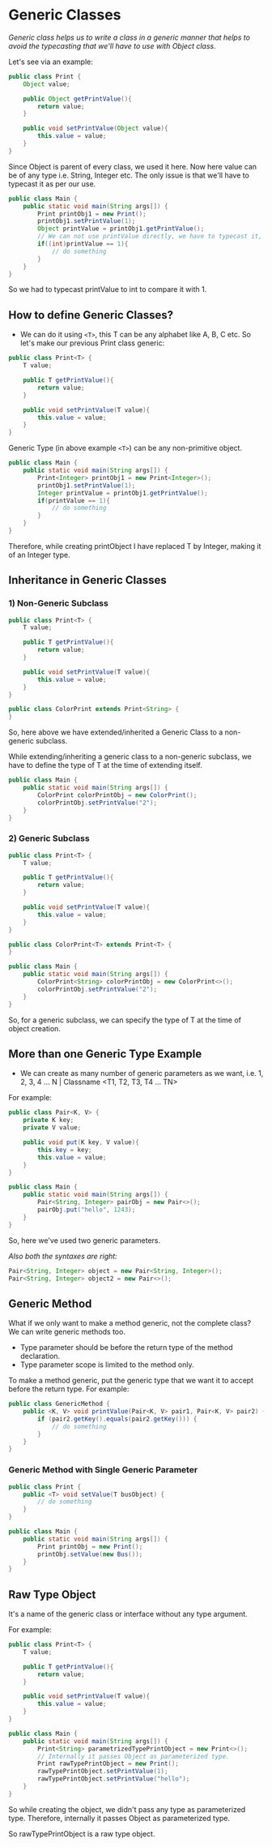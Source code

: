 # Generic Classes

*Generic class helps us to write a class in a generic manner that helps to avoid the typecasting that we'll have to use with Object class.*

Let's see via an example:

```java
public class Print {
    Object value;

    public Object getPrintValue(){
        return value;
    }

    public void setPrintValue(Object value){
        this.value = value;
    }
}
```

Since Object is parent of every class, we used it here. Now here value can be of any type i.e. String, Integer etc. The only issue is that we'll have to typecast it as per our use.

```java
public class Main {
    public static void main(String args[]) {
        Print printObj1 = new Print();
        printObj1.setPrintValue(1);
        Object printValue = printObj1.getPrintValue();
        // We can not use printValue directly, we have to typecast it, else it will be compile time error
        if((int)printValue == 1){
            // do something
        }
    }
}
```

So we had to typecast printValue to int to compare it with 1.

## How to define Generic Classes?

* We can do it using `<T>`, this T can be any alphabet like A, B, C etc.
  So let's make our previous Print class generic:

```java
public class Print<T> {
    T value;

    public T getPrintValue(){
        return value;
    }

    public void setPrintValue(T value){
        this.value = value;
    }
}
```

Generic Type (in above example `<T>`) can be any non-primitive object.

```java
public class Main {
    public static void main(String args[]) {
        Print<Integer> printObj1 = new Print<Integer>();
        printObj1.setPrintValue(1);
        Integer printValue = printObj1.getPrintValue();
        if(printValue == 1){
            // do something
        }
    }
}
```

Therefore, while creating printObject I have replaced T by Integer, making it of an Integer type.

## Inheritance in Generic Classes

### 1) Non-Generic Subclass

```java
public class Print<T> {
    T value;

    public T getPrintValue(){
        return value;
    }

    public void setPrintValue(T value){
        this.value = value;
    }
}
```

```java
public class ColorPrint extends Print<String> {
}
```

So, here above we have extended/inherited a Generic Class to a non-generic subclass.

While extending/inheriting a generic class to a non-generic subclass, we have to define the type of T at the time of extending itself.

```java
public class Main {
    public static void main(String args[]) {
        ColorPrint colorPrintObj = new ColorPrint();
        colorPrintObj.setPrintValue("2");
    }
}
```

### 2) Generic Subclass

```java
public class Print<T> {
    T value;

    public T getPrintValue(){
        return value;
    }

    public void setPrintValue(T value){
        this.value = value;
    }
}
```

```java
public class ColorPrint<T> extends Print<T> {
}
```

```java
public class Main {
    public static void main(String args[]) {
        ColorPrint<String> colorPrintObj = new ColorPrint<>();
        colorPrintObj.setPrintValue("2");
    }
}
```

So, for a generic subclass, we can specify the type of T at the time of object creation.

## More than one Generic Type Example

- We can create as many number of generic parameters as we want, i.e. 1, 2, 3, 4 ... N | Classname <T1, T2, T3, T4 ... TN>

For example:

```java
public class Pair<K, V> {
    private K key;
    private V value;

    public void put(K key, V value){
        this.key = key;
        this.value = value;
    }
}
```

```java
public class Main {
    public static void main(String args[]) {
        Pair<String, Integer> pairObj = new Pair<>();
        pairObj.put("hello", 1243);
    }
}
```

So, here we've used two generic parameters.

*Also both the syntaxes are right:*

```java
Pair<String, Integer> object = new Pair<String, Integer>();
Pair<String, Integer> object2 = new Pair<>();
```

## Generic Method

What if we only want to make a method generic, not the complete class? We can write generic methods too.
- Type parameter should be before the return type of the method declaration.
- Type parameter scope is limited to the method only.

To make a method generic, put the generic type that we want it to accept before the return type. For example:

```java
public class GenericMethod {
    public <K, V> void printValue(Pair<K, V> pair1, Pair<K, V> pair2) {
        if (pair2.getKey().equals(pair2.getKey())) {
            // do something
        }
    }
}
```

### Generic Method with Single Generic Parameter

```java
public class Print {
    public <T> void setValue(T busObject) {
        // do something
    }
}
```

```java
public class Main {
    public static void main(String args[]) {
        Print printObj = new Print();
        printObj.setValue(new Bus());
    }
}
```

## Raw Type Object

It's a name of the generic class or interface without any type argument.

For example:

```java
public class Print<T> {
    T value;

    public T getPrintValue(){
        return value;
    }

    public void setPrintValue(T value){
        this.value = value;
    }
}
```

```java
public class Main {
    public static void main(String args[]) {
        Print<String> parametrizedTypePrintObject = new Print<>();
        // Internally it passes Object as parameterized type.
        Print rawTypePrintObject = new Print();
        rawTypePrintObject.setPrintValue(1);
        rawTypePrintObject.setPrintValue("hello");
    }
}
```

So while creating the object, we didn't pass any type as parameterized type. Therefore, internally it passes Object as parameterized type.

So rawTypePrintObject is a raw type object.
